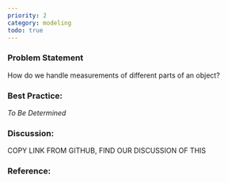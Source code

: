 ```yaml
---
priority: 2
category: modeling
todo: true
---
```

### Problem Statement

 How do we handle measurements of different parts of an object?

### Best Practice:

*To Be Determined*

### Discussion:

COPY LINK FROM GITHUB, FIND OUR DISCUSSION OF THIS

### Reference:

